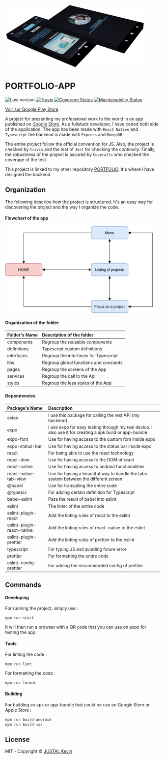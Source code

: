 ![Alt text](documentation/presentation/3d_small.png?raw=true "PORTFOLIO-Flowchart")

# PORTFOLIO-APP

![Last version](https://img.shields.io/github/v/tag/justalk/portfolio-app.svg?style=flat-square)
[![Travis](https://img.shields.io/travis/com/justalk/portfolio-app.svg?style=flat-square)](https://travis-ci.com/github/JustalK/portfolio-app)
[![Coverage Status](https://coveralls.io/repos/github/JustalK/PORTFOLIO-APP/badge.svg?branch=master)](https://coveralls.io/github/JustalK/PORTFOLIO-APP?branch=master)
[![Maintainability Status](https://api.codeclimate.com/v1/badges/74468f5076948fc994c8/maintainability)](https://codeclimate.com/github/JustalK/PORTFOLIO-APP/maintainability)

[Voir sur Google Play Store](https://play.google.com/store/apps/details?id=com.justalk.portfolio)

A project for presenting my professional work to the world in an app published on [Google Store](https://play.google.com/store/apps/details?id=com.justalk.portfolio). As a fullstack developer, I have coded both side of the application. The app has been made with `React Native` and `Typescript` the backend is made with `Express` and `MongoDB`.

The entire project follow the official convention for JS. Also, the project is checked by `travis` and the test of `Jest` for checking the continuity. Finally, the robustness of the project is assured by `Coveralls` who checked the coverage of the test.

This project is linked to my other repository [PORTFOLIO](https://github.com/JustalK/PORTFOLIO). It's where I have designed the backend.

## Organization

The following describe how the project is structured. It's an easy way for discovering the project and the way I organize the code.

#### Flowchart of the app

![Alt text](documentation/process/flowchart.png?raw=true "PORTFOLIO-Flowchart")

#### Organization of the folder

| Folder's Name | Description of the folder                        |
| :------------ | :----------------------------------------------- |
| components    | Regroup the reusable components                  |
| definitions   | Typescript custom definitions                    |
| interfaces    | Regroup the interfaces for Typescript            |
| libs          | Regroup global functions and constants           |
| pages         | Regroup the screens of the App                   |
| services      | Regroup the call to the Api                      |
| styles        | Regroup the less styles of the App               |

#### Dependencies

| Package's Name             | Description                                              |
| :------------------------- | :------------------------------------------------------- |
| axios                      | I use this package for calling the rest API (my backend) |
| expo                       | I use expo for easy testing through my real device. I also use it for creating a apk build or app-bundle                                                  |
| expo-font                  | Use for having access to the custom font inside expo     |
| expo-status-bar            | Use for having access to the status bar inside expo      |
| react                      | For being able to use the react technology               |
| react-dom                  | Use for having access to the DOM of react                |
| react-native               | Use for having access to android functionalities         |
| react-native-tab-view      | Use for having a beautiful way to handle the tabs system between the different screen                                                                    |
| @babel                     | Use for transpiling the entire code                      |
| @types/x                   | For adding certain definition for Typescript             |
| babel-eslint               | Pass the result of babel into eslint                     |
| eslint                     | The linter of the entire code                            |
| eslint-plugin-react        | Add the linting rules of react to the eslint             |
| eslint-plugin-react-native | Add the linting rules of react-native to the eslint      |
| eslint-plugin-prettier     | Add the linting rules of prettier to the eslint          |
| typescript                 | For typing JS and avoiding future error                  |
| prettier                   | For formatting the entire code                           |
| eslint-config-prettier     | For adding the recommended config of prettier            |

## Commands

#### Developing

For running the project, simply use :

```
npm run start
```

It will then run a browser with a QR code that you can use on expo for testing the app.

#### Tools

For linting the code :
```
npm run lint
```

For formatting the code :
```
npm run format
```

#### Building

For building an apk or app-bundle that could be use on Google Store or Apple Store :
```
npm run build-android
npm run build-ios
```

## License

MIT - Copyright &copy; [JUSTAL Kevin](http://justalk.online/)
